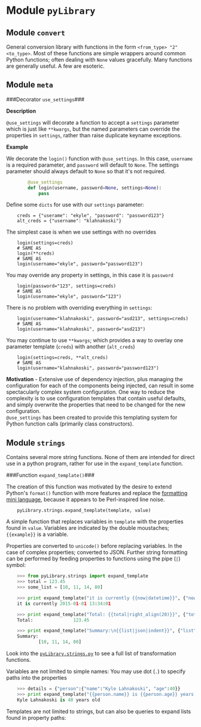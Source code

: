 Module `pyLibrary`
==================


Module `convert`
---------------

General conversion library with functions in the form `<from_type> "2" <to_type>`.
Most of these functions are simple wrappers around common Python functions;
often dealing with `None` values gracefully.  Many functions are generally
useful.  A few are esoteric.


Module `meta`
-------------

###Decorator `use_settings`###

**Description** 

`@use_settings` will decorate a function to accept a `settings` parameter which is just like `**kwargs`, but the named parameters can override the properties in `settings`, rather than raise duplicate keyname exceptions.


**Example**

We decorate the `login()` function with `@use_settings`.  In this case, `username` is a required parameter, and `password` will default to `None`.  The settings parameter should always default to `None` so that it's not required.   

```python
		@use_settings
		def login(username, password=None, settings=None):
			pass
```

Define some `dicts` for use with our `settings` parameter:

		creds = {"userame": "ekyle", "password": "password123"}
		alt_creds = {"username": "klahnakoski"}


The simplest case is when we use settings with no overrides 

		login(settings=creds)
		# SAME AS
		login(**creds)
		# SAME AS
		login(username="ekyle", password="password123")

You may override any property in settings, in this case it is `password`

		login(password="123", settings=creds)
		# SAME AS
		login(username="ekyle", password="123")

There is no problem with overriding everything in `settings`:  

		login(username="klahnakoski", password="asd213", settings=creds)
		# SAME AS
		login(username="klahnakoski", password="asd213")

You may continue to use `**kwargs`; which provides a way to overlay one parameter template (`creds`) with another (`alt_creds`) 

		login(settings=creds, **alt_creds)
		# SAME AS
		login(username="klahnakoski", password="password123")


**Motivation** - Extensive use of dependency injection, plus managing the configuration 
for each of the components being injected, can result in some spectacularly 
complex system configuration.  One way to reduce the complexity is to use 
configuration templates that contain useful defaults, and simply overwrite 
the properties that need to be changed for the new configuration.  
`@use_settings` has been created to provide this templating system for Python 
function calls (primarily class constructors).


Module `strings`
----------------

Contains several more string functions.  None of them are intended for direct 
use in a python program, rather for use in the `expand_template` function.


###Function `expand_template()`###

The creation of this function was motivated by the desire to extend Python's 
`format()` function with more features and replace the [formatting mini language](https://docs.python.org/2/library/string.html#formatspec), 
because it appears to be Perl-inspired line noise.

    	pyLibrary.strings.expand_template(template, value)

A simple function that replaces variables in `template` with the properties
found in `value`. Variables are indicated by the double moustaches;
`{{example}}` is a variable.

Properties are converted to `unicode()` before replacing variables.  In the case
of complex properties; converted to JSON.  Further string formatting can be
performed by feeding properties to functions using the pipe (`|`) symbol:

```python
    >>> from pyLibrary.strings import expand_template
    >>> total = 123.45
    >>> some_list = [10, 11, 14, 80]

    >>> print expand_template("it is currently {{now|datetime}}", {"now": 1420119241000})
    it is currently 2015-01-01 13:34:01

    >>> print expand_template("Total: {{total|right_align(20)}}", {"total": total})
    Total:               123.45

    >>> print expand_template("Summary:\n{{list|json|indent}}", {"list": some_list})
    Summary:
            [10, 11, 14, 80]
```

Look into the [`pyLibrary.strings.py`](https://github.com/klahnakoski/pyLibrary/blob/dev/pyLibrary/strings.py) to see a full list of transformation
functions.

Variables are not limited to simple names: You may use dot (`.`) to specify
paths into the properties

```python
    >>> details = {"person":{"name":"Kyle Lahnakoski", "age":40}}
    >>> print expand_template("{{person.name}} is {{person.age}} years old", details)
    Kyle Lahnakoski is 40 years old
```

Templates are not limited to strings, but can also be queries to expand lists
found in property paths:

<incomplete>
